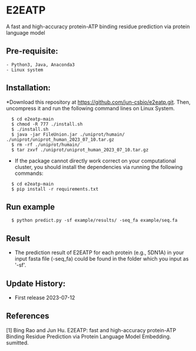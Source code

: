 # E2EATP
A fast and high-accuracy protein-ATP binding residue prediction via protein language model

## Pre-requisite:
    - Python3, Java, Anaconda3
    - Linux system

## Installation:

*Download this repository at https://github.com/jun-csbio/e2eatp.git. Then, uncompress it and run the following command lines on Linux System.

~~~
  $ cd e2eatp-main
  $ chmod -R 777 ./install.sh
  $ ./install.sh
  $ java -jar FileUnion.jar ./uniprot/humain/ ./uniprot/uniprot_human_2023_07_10.tar.gz
  $ rm -rf ./uniprot/humain/
  $ tar zxvf ./uniprot/uniprot_human_2023_07_10.tar.gz
~~~

* If the package cannot directly work correct on your computational cluster, you should install the dependencies via running the following commands:

~~~
  $ cd e2eatp-main
  $ pip install -r requirements.txt
~~~

## Run example
~~~
  $ python predict.py -sf example/results/ -seq_fa example/seq.fa
~~~

## Result

* The prediction result of E2EATP for each protein (e.g., 5DN1A) in your input fasta file (-seq_fa) could be found in the folder which you input as '-sf'.

## Update History:

- First release     2023-07-12

## References
[1] Bing Rao and Jun Hu. E2EATP: fast and high-accuracy protein-ATP Binding Residue Prediction via Protein Language Model Embedding. sumitted.
